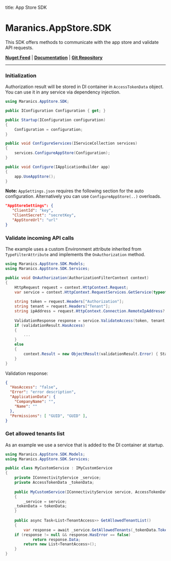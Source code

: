 title: App Store SDK

# Maranics.AppStore.SDK

This SDK offers methods to communicate with the app store and validate API requests.

[**Nuget Feed**](https://www.nuget.org/packages/Maranics.AppStore.SDK/) | [**Documentation**](https://developer.maranics.com/dev/examples/app-store-sdk/) | [**Git Repository**](https://github.com/RemoteCloud/AppStoreService)

---

### Initialization
Authorization result will be stored in DI container in `AccessTokenData` object. You can use it in any service via dependency injection.

```csharp
using Maranics.AppStore.SDK;

public IConfiguration Configuration { get; }

public Startup(IConfiguration configuration)
{
    Configuration = configuration;
}

public void ConfigureServices(IServiceCollection services)
{
    services.ConfigureAppStore(Configuration);
}

public void Configure(IApplicationBuilder app)
{
    app.UseAppStore();
}
```

**Note:** `AppSettings.json` requires the following section for the auto configuration. Alternatively you can use `ConfigureAppStore(..)` overloads.

```json
"AppStoreSettings": {
   "ClientId": "key",
   "ClientSecret": "secretKey",
   "AppStoreUrl": "url"
}
```

### Validate incoming API calls
The example uses a custom Environment attribute inherited from `TypeFilterAttribute` and implements the `OnAuthorization` method.

```csharp
using Maranics.AppStore.SDK.Models;
using Maranics.AppStore.SDK.Services;

public void OnAuthorization(AuthorizationFilterContext context)
{
    HttpRequest request = context.HttpContext.Request;
    var service = context.HttpContext.RequestServices.GetService(typeof(IAccessValidationService)) as IAccessValidationService;
    
    string token = request.Headers["Authorization"];
    string tenant = request.Headers["Tenant"];
    string ipAddress = request.HttpContext.Connection.RemoteIpAddress?.MapToIPv4().ToString()
    
    ValidationResponse response = service.ValidateAccess(token, tenant, ipAddress);
    if (validationResult.HasAccess)
    {
        ...
    }
    else 
    {
        context.Result = new ObjectResult(validationResult.Error) { StatusCode = 401 };
    }
}
```

Validation response:

```json
{
  "HasAccess": "false",
  "Error": "error description",
  "ApplicationData": {
	"CompanyName": "",
	"Name": ""
  },
  "Permissions": [ "GUID", "GUID" ],
}
```

### Get allowed tenants list
As an example we use a service that is added to the DI container at startup. 

```csharp
using Maranics.AppStore.SDK.Models;
using Maranics.AppStore.SDK.Services;

public class MyCustomService : IMyCustomService
{
    private IConnectivityService _service;
    private AccessTokenData _tokenData;
    
    public MyCustomService(IConnectivityService service, AccessTokenData tokenData)
    {
        _service = service;
	_tokenData = tokenData;
    }
    
    public async Task<List<TenantAccess>> GetAllowedTenantList()
    {
        var response = await _service.GetAllowedTenants(_tokenData.Token);
	if (response != null && response.HasError == false)
            return response.Data;
        return new List<TenantAccess>();
    }
}
```
